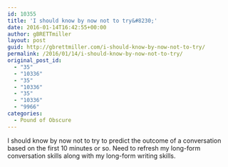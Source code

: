 ```yaml
---
id: 10355
title: 'I should know by now not to try&#8230;'
date: 2016-01-14T16:42:55+00:00
author: gBRETTmiller
layout: post
guid: http://gbrettmiller.com/i-should-know-by-now-not-to-try/
permalink: /2016/01/14/i-should-know-by-now-not-to-try/
original_post_id:
  - "35"
  - "10336"
  - "35"
  - "10336"
  - "35"
  - "10336"
  - "9966"
categories:
  - Pound of Obscure
---
```

I should know by now not to try to predict the outcome of a conversation based on the first 10 minutes or so. Need to refresh my long-form conversation skills along with my long-form writing skills.